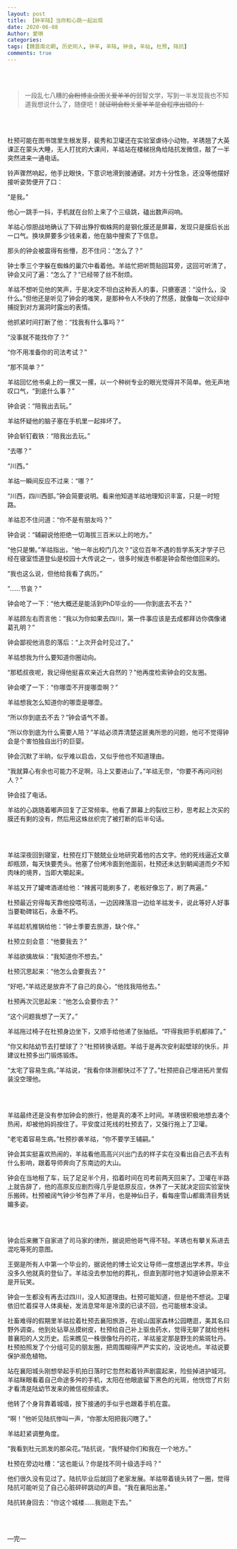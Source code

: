 ```yaml
---
layout: post
title: 【钟羊陆】当你和心跳一起出现
date: 2020-06-08
Author: 愛唄
categories: 
tags: [魏晋南北朝, 历史同人, 钟羊, 羊陆, 钟会, 羊祜, 杜预, 陆抗]
comments: true
---
```


<br>
<br>

>一段乱七八糟的~~会粉博主企图关爱羊羊的~~弱智文学，写到一半发现我也不知道我想说什么了，随便吧！~~就证明会粉关爱羊羊是会程序出错的！~~

<br>
<br>

杜预可能在图书馆里生根发芽，裴秀和卫瓘还在实验室虐待小动物，羊琇翘了大英课正在蒙头大睡，无人打扰的大课间，羊祜站在楼梯拐角给陆抗发微信，敲了一半突然进来一通电话。

铃声骤然响起，他手比眼快，下意识地滑到接通键。对方十分性急，还没等他摆好接听姿势便开了口：

“是我。”

他心一跳手一抖，手机就在台阶上来了个三级跳，磕出数声闷响。

羊祜心惊胆战地确认了下碎出狰狞蜘蛛网的是钢化膜还是屏幕，发现只是膜后长出一口气。换块屏要多少钱来着，他在脑中搜索了下信息。

那头的钟会被震得有些懵，忍不住问：“怎么了？”

钟士季三个字躲在蜘蛛的巢穴中看着他。羊祜忙把听筒贴回耳旁，这回可听清了，钟会又问了遍：“怎么了？”已经带了丝不耐烦。

羊祜不想听见他的笑声，于是决定不坦白这种丢人的事，只搪塞道：“没什么，没什么。”但他还是听见了钟会的嗤笑，是那种令人不快的了然感，就像每一次论辩中捕捉到对方漏洞时露出的表情。

他抓紧时间打断了他：“找我有什么事吗？”

“没事就不能找你了？”

“你不用准备你的司法考试？”

“那不简单？”

羊祜回忆他书桌上的一摞又一摞，以一个种树专业的眼光觉得并不简单。他无声地叹口气，“到底什么事？”

钟会说：“陪我出去玩。”

羊祜怀疑他的脑子塞在手机里一起摔坏了。

钟会斩钉截铁：“陪我出去玩。”

“去哪？”

“川西。”

羊祜一瞬间反应不过来：“哪？”

“川西，四川西部。”钟会简要说明。看来他知道羊祜地理知识丰富，只是一时短路。

羊祜忍不住问道：“你不是有朋友吗？”

钟会说：“辅嗣说他拒绝一切海拔三百米以上的地方。”

“他只是懒。”羊祜指出，“他一年出校门几次？”这位百年不遇的哲学系天才学子已经在寝室悟道登仙是校园十大传说之一，很多时候连书都是钟会帮他借回来的。

“我也这么说，但他给我看了病历。”

“……节哀？”

钟会呛了一下：“他大概还是能活到PhD毕业的——你到底去不去？”

羊祜顾左右而言他：“我以为你如果去四川，第一件事应该是去成都拜访你偶像诸葛孔明？”

钟会鄙视他消息的落后：“上次开会时见过了。”

羊祜想我为什么要知道你圈动向。

“那嵇叔夜呢，我记得他挺喜欢亲近大自然的？”他再度检索钟会的交友圈。

钟会哽了一下：“你哪壶不开提哪壶啊？”

羊祜想我怎么知道你的哪壶是哪壶。

“所以你到底去不去？”钟会语气不善。

“所以你到底为什么需要人陪？”羊祜必须弄清楚这匪夷所思的问题，他可不觉得钟会是个害怕独自出行的巨婴。

钟会沉默了半晌，似乎难以启齿，又似乎他也不知道理由。

“我就算心有余也可能力不足啊，马上又要进山了。”羊祜无奈，“你要不再问问别人？”

钟会挂了电话。

羊祜的心跳随着嘟声回复了正常频率。他看了屏幕上的裂纹三秒，思考起上次买的膜还有剩的没有，然后用这蛛丝织完了被打断的后半句话。

<br>
<br>

羊祜深夜回到寝室，杜预在灯下兢兢业业地研究着他的古文字。他的死线逼近文章却瓶颈，每天快要秃头。他塞了份烤冷面到他面前，杜预还未达到朝闻道而夕不知肉味的境界，当即大嚼起来。

羊祜又开了罐啤酒递给他：“辣酱可能刷多了，老板好像忘了，刷了两遍。”

杜预最近穷得每天靠他投喂苟活，一边因辣落泪一边给羊祜发卡，说此等好人好事当要勒碑铭石，永垂不朽。

羊祜趁机推锅给他：“钟士季要去旅游，缺个伴。”

杜预立刻会意：“他要我去？”

羊祜欲擒故纵：“我知道你不想去。”

杜预沉思起来：“他怎么会要我去？”

“好吧，”羊祜还是放弃不了自己的良心，“他找我陪他去。”

杜预再次沉思起来：“他怎么会要你去？”

“这个问题我想了一天了。”

羊祜拖过椅子在杜预身边坐下，又顺手给他递了张抽纸。“吓得我把手机都摔了。”

“你又和陆幼节去打壁球了？”杜预转换话题。羊祜于是再次安利起壁球的快乐，并建议杜预多出门锻炼锻炼。

“太宅了容易生病。”羊祜说，“我看你体测都快过不了了。”杜预把自己埋进拓片里假装没空理他。

<br>
<br>

羊祜最终还是没有参加钟会的旅行，他是真的凑不上时间。羊琇很积极地想去凑个热闹，却被他妈妈按住了。平安度过死线的杜预去了，又强行拖上了卫瓘。

“老宅着容易生病。”杜预抄袭羊祜，“你不要学王辅嗣。”

钟会其实挺喜欢热闹的，羊祜看他高高兴兴出门去的样子实在没看出自己去不去有什么影响，跟着导师奔向了东南边的大山。

钟会在当地租了车，玩了足足半个月，掐着时间在司考前两天回来了。卫瓘在半路上就告辞了，他的高原反应剧烈得几乎是低原反应，休养了一天就决定回实验室快乐搬砖。杜预被阔气钟少爷包养了半月，也是神仙日子，看每座雪山都眉清目秀妩媚多姿。

<br>
<br>

钟会后来撇下自家进了司马家的律所，据说把他哥气得不轻。羊琇也有攀关系进去混吃等死的意图。

王弼是所有人中第一个毕业的，据说他的博士论文让导师一度想退出学术界。毕业没多久他就真的登仙了。羊祜没去参加他的葬礼，但直到那时他才知道钟会原来不是开玩笑。

钟会一生都没有再去过四川，没人知道理由。杜预可能知道，但是他不想说。卫瓘依旧忙着探寻人体奥秘，发消息常年是冷漠的已读不回，也可能根本没读。

社畜难得的假期里羊祜拉着杜预去襄阳旅游，在岘山国家森林公园瞎逛，美其名曰野外调查。他到处钻草丛摸树皮，杜预给自己补上驱虫药水，觉得无聊了就给他科普襄阳的人文历史。后来瞧见一株很像牡丹的花，羊祜鉴定那是野生的紫斑牡丹。杜预拍照发了个分组可见的朋友圈，把周围糊得严严实实的，没说地点。羊祜说要保护濒危植物。

站在襄阳城头刚想举起手机拍日落时它忽然和着铃声剧震起来，险些掉进护城河。羊祜眯眼看着自己命途多舛的手机，太阳在他眼底留下黑色的光斑，他恍惚了片刻才看清是陆幼节发来的微信视频请求。

他转了个身背靠着城墙，按下接通的手似乎也跟着手机在震。

“啊！”他听见陆抗惨叫一声，“你那太阳把我闪瞎了。”

羊祜赶紧调整角度。

“我看到杜元凯发的那朵花。”陆抗说，“我怀疑你们和我在一个地方。”

杜预在旁边吐槽：“这也能认？你是找不同十级选手吗？”

他们很久没有见过了。陆抗毕业后就回了老家发展。羊祜带着镜头转了一圈，觉得陆抗可能听见了自己心脏砰砰跳动的声音。“我在襄阳出差。”

陆抗转身回去：“你这个城楼……我刚走下去。”

<br>
<br>

—完—

<br>
